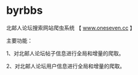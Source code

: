 # byrbbs

北邮人论坛搜索网站爬虫系统 【 www.oneseven.cc 】

主要功能：

1、对北邮人论坛帖子信息进行全局和增量的爬取。

2、对北邮人论坛用户信息进行全局和增量的爬取。
